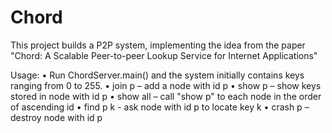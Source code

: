 # Chord
This project builds a P2P system, implementing the idea from the paper "Chord: A Scalable Peer-to-peer Lookup Service for Internet Applications"

Usage:
• Run ChordServer.main() and the system initially contains keys ranging from 0 to 255.
• join p – add a node with id p
• show p – show keys stored in node with id p
• show all – call "show p" to each node in the order of ascending id
• find p k - ask node with id p to locate key k
• crash p – destroy node with id p



